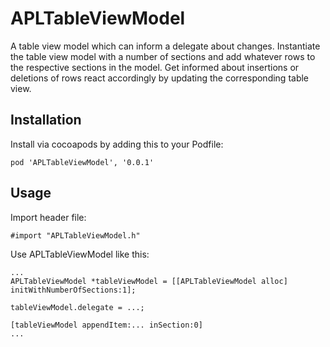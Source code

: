 APLTableViewModel	
=================
A table view model which can inform a delegate about changes. Instantiate the table view model with a number of sections and add whatever rows to the respective sections in the model. Get informed about insertions or deletions of rows react accordingly by updating the corresponding table view.

## Installation
Install via cocoapods by adding this to your Podfile:

	pod 'APLTableViewModel', '0.0.1'

## Usage
Import header file:

	#import "APLTableViewModel.h"
	
Use APLTableViewModel like this:
	
	...
	APLTableViewModel *tableViewModel = [[APLTableViewModel alloc] initWithNumberOfSections:1];
	
	tableViewModel.delegate = ...;
	
	[tableViewModel appendItem:... inSection:0]
	...
	